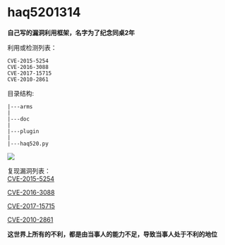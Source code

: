 # haq5201314 #
<b>自己写的漏洞利用框架，名字为了纪念同桌2年</b>

利用或检测列表：
```
CVE-2015-5254
CVE-2016-3088
CVE-2017-15715
CVE-2010-2861
```

目录结构:
```
|---arms
|
|---doc
|
|---plugin
|
|---haq520.py
```
![](http://p3.pstatp.com/large/6159000260c5ea3ec1a4)

复现漏洞列表：
<br>
[CVE-2015-5254](https://github.com/422926799/haq5201314/blob/master/%E6%BC%8F%E6%B4%9E%E5%88%A9%E7%94%A8%E6%A1%86%E6%9E%B6/doc/CVE-2015-5254.md)

[CVE-2016-3088](https://github.com/422926799/haq5201314/blob/master/%E6%BC%8F%E6%B4%9E%E5%88%A9%E7%94%A8%E6%A1%86%E6%9E%B6/doc/%E5%A4%8D%E7%8E%B0ActiveMQ%E4%BB%BB%E6%84%8F%E6%96%87%E4%BB%B6%E5%86%99%E5%85%A5%E6%BC%8F%E6%B4%9E%EF%BC%88CVE-2016-3088%EF%BC%89.md)

[CVE-2017-15715](https://422926799.github.io/2019/01/23/CVE-2017-15715-Repetition/)

[CVE-2010-2861](https://422926799.github.io/2019/01/26/CVE-2010-2861-recurrent/)

<b>这世界上所有的不利，都是由当事人的能力不足，导致当事人处于不利的地位</b>
